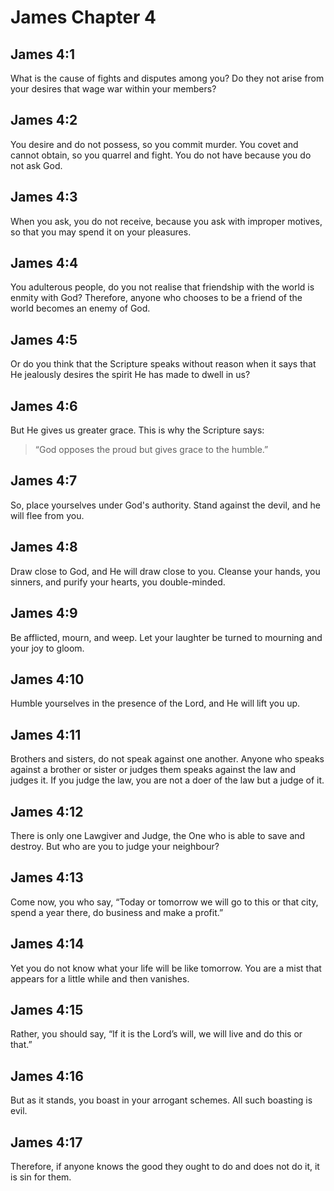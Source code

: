 # James Chapter 4

## James 4:1

What is the cause of fights and disputes among you? Do they not arise from your desires that wage war within your members?

## James 4:2

You desire and do not possess, so you commit murder. You covet and cannot obtain, so you quarrel and fight. You do not have because you do not ask God.

## James 4:3

When you ask, you do not receive, because you ask with improper motives, so that you may spend it on your pleasures.

## James 4:4

You adulterous people, do you not realise that friendship with the world is enmity with God? Therefore, anyone who chooses to be a friend of the world becomes an enemy of God.

## James 4:5

Or do you think that the Scripture speaks without reason when it says that He jealously desires the spirit He has made to dwell in us?

## James 4:6

But He gives us greater grace. This is why the Scripture says:

> “God opposes the proud
> but gives grace to the humble.”

## James 4:7

So, place yourselves under God's authority. Stand against the devil, and he will flee from you.

## James 4:8

Draw close to God, and He will draw close to you. Cleanse your hands, you sinners, and purify your hearts, you double-minded.

## James 4:9

Be afflicted, mourn, and weep. Let your laughter be turned to mourning and your joy to gloom.

## James 4:10

Humble yourselves in the presence of the Lord, and He will lift you up.

## James 4:11

Brothers and sisters, do not speak against one another. Anyone who speaks against a brother or sister or judges them speaks against the law and judges it. If you judge the law, you are not a doer of the law but a judge of it.

## James 4:12

There is only one Lawgiver and Judge, the One who is able to save and destroy. But who are you to judge your neighbour?

## James 4:13

Come now, you who say, “Today or tomorrow we will go to this or that city, spend a year there, do business and make a profit.”

## James 4:14

Yet you do not know what your life will be like tomorrow. You are a mist that appears for a little while and then vanishes.

## James 4:15

Rather, you should say, “If it is the Lord’s will, we will live and do this or that.”

## James 4:16

But as it stands, you boast in your arrogant schemes. All such boasting is evil.

## James 4:17

Therefore, if anyone knows the good they ought to do and does not do it, it is sin for them.
